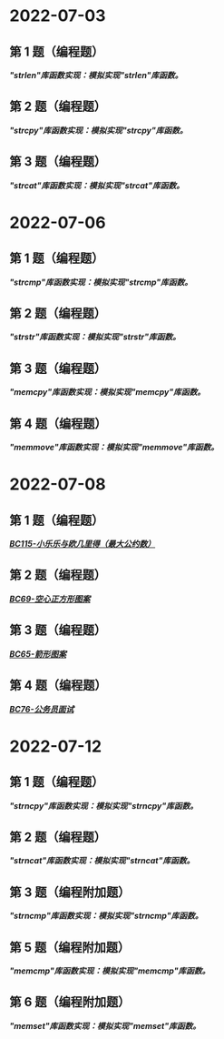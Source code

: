 # 	2022-07-03

## 第 1 题（编程题）

***"strlen"库函数实现：模拟实现"strlen"库函数。***

## 第 2 题（编程题）

***"strcpy"库函数实现：模拟实现"strcpy"库函数。***

## 第 3 题（编程题）

***"strcat"库函数实现：模拟实现"strcat"库函数。***

# 2022-07-06

## 第 1 题（编程题）

***"strcmp"库函数实现：模拟实现"strcmp"库函数。***

## 第 2 题（编程题）

***"strstr"库函数实现：模拟实现"strstr"库函数。***

## 第 3 题（编程题）

***"memcpy"库函数实现：模拟实现"memcpy"库函数。***

## 第 4 题（编程题）

***"memmove"库函数实现：模拟实现"memmove"库函数。***

# 2022-07-08

## 第 1 题（编程题）

[***BC115-小乐乐与欧几里得（最大公约数）***](https://www.nowcoder.com/practice/da13e0cf321e4df9acd0fdf0a433cbb0?tpId=107&&tqId=33396&rp=1&ru=/ta/beginner-programmers&qru=/ta/beginner-programmers/question-ranking)

## 第 2 题（编程题）

[***BC69-空心正方形图案***](https://www.nowcoder.com/practice/72347ee949dc47399186ee183632f303?tpId=107&&tqId=33350&rp=1&ru=/ta/beginner-programmers&qru=/ta/beginner-programmers/question-ranking)

## 第 3 题（编程题）

[***BC65-箭形图案***](https://www.nowcoder.com/practice/a6d1081e0c9a42f19e42ed6cd91556c1?tpId=107&&tqId=33346&rp=1&ru=/ta/beginner-programmers&qru=/ta/beginner-programmers/question-ranking)

## 第 4 题（编程题）

[***BC76-公务员面试***](https://www.nowcoder.com/practice/f3a134908d5b41869f14f58307008a97?tpId=107&&tqId=33357&rp=1&ru=/ta/beginner-programmers&qru=/ta/beginner-programmers/question-ranking)

# 2022-07-12

## 第 1 题（编程题）

***"strncpy"库函数实现：模拟实现"strncpy"库函数。***

## 第 2 题（编程题）

***"strncat"库函数实现：模拟实现"strncat"库函数。***

## 第 3 题（编程附加题）

***"strncmp"库函数实现：模拟实现"strncmp"库函数。***

## 第 5 题（编程附加题）

***"memcmp"库函数实现：模拟实现"memcmp"库函数。***

## 第 6 题（编程附加题）

***"memset"库函数实现：模拟实现"memset"库函数。***

